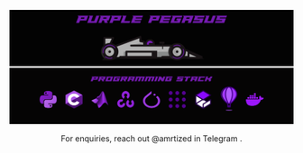 [![Pegasus banner](racing_logo_pegasus.gif)](https://github.com/PurplePegasuss/PurplePegasuss)
![Pegasus stack](stack_github.png)
<p align='center'>For enquiries, reach out @amrtized in Telegram </a>.</p>

